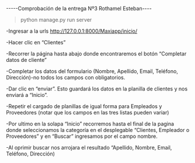 -----Comprobación de la entrega Nº3 Rothamel Esteban----
>python manage.py run server

-Ingresar a la urls http://127.0.0.1:8000/Maxiapp/inicio/

-Hacer clic en “Clientes”

-Recorrer la página hasta abajo donde encontraremos el botón “Completar datos de cliente”

-Completar los datos del formulario (Nombre, Apellido, Email, Teléfono, Dirección)-no todos los campos con obligatorios.

-Dar clic en “enviar”. Esto guardará los datos en la planilla de clientes y nos enviará a “Inicio”.

-Repetir el cargado de planillas de igual forma para Empleados y Proveedores (notar que los campos en las tres listas pueden variar)

-Por ultimo en la solapa “Inicio” recorremos hasta el final de la pagina donde seleccionamos la categoría en el desplegable “Clientes, Empleador o Proveedores” y en “Buscar” ingresamos por el campo nombre.

-Al oprimir buscar nos arrojara el resultado “Apellido, Nombre, Email, Teléfono, Dirección) 
